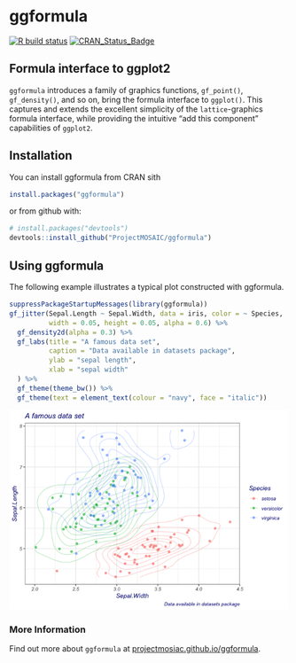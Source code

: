 
<!-- README.md is generated from README.Rmd. Please edit that file -->

# ggformula

<!-- badges: start -->

[![R build
status](https://github.com/ProjectMOSAIC/ggformula/workflows/R-CMD-check/badge.svg)](https://github.com/ProjectMOSAIC/ggformula/actions)
[![CRAN\_Status\_Badge](http://www.r-pkg.org/badges/version/ggformula)](https://cran.r-project.org/package=ggformula)
<!-- badges: end -->

<!--
[![Codecov test coverage](https://codecov.io/gh/ProjectMOSAIC/ggformula/branch/master/graph/badge.svg)](https://codecov.io/gh/ProjectMOSAIC/ggformula?branch=master)
-->

## Formula interface to ggplot2

`ggformula` introduces a family of graphics functions, `gf_point()`,
`gf_density()`, and so on, bring the formula interface to `ggplot()`.
This captures and extends the excellent simplicity of the
`lattice`-graphics formula interface, while providing the intuitive “add
this component” capabilities of `ggplot2`.

## Installation

You can install ggformula from CRAN sith

``` r
install.packages("ggformula")
```

or from github with:

``` r
# install.packages("devtools")
devtools::install_github("ProjectMOSAIC/ggformula")
```

## Using ggformula

The following example illustrates a typical plot constructed with
ggformula.

``` r
suppressPackageStartupMessages(library(ggformula))
gf_jitter(Sepal.Length ~ Sepal.Width, data = iris, color = ~ Species,
          width = 0.05, height = 0.05, alpha = 0.6) %>%
  gf_density2d(alpha = 0.3) %>%
  gf_labs(title = "A famous data set",
          caption = "Data available in datasets package",
          ylab = "sepal length",
          xlab = "sepal width"
  ) %>%
  gf_theme(theme_bw()) %>%
  gf_theme(text = element_text(colour = "navy", face = "italic"))
```

![](README-example-1.png)<!-- -->

### More Information

Find out more about `ggformula` at
[projectmosiac.github.io/ggformula](https://projectmosaic.github.io/ggformula).
